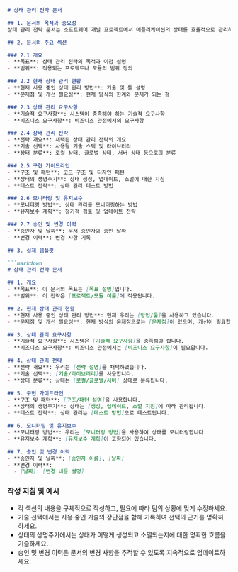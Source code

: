 ```markdown
# 상태 관리 전략 문서

## 1. 문서의 목적과 중요성
상태 관리 전략 문서는 소프트웨어 개발 프로젝트에서 애플리케이션의 상태를 효율적으로 관리하기 위해 필요한 지침과 전략을 정의하는 문서입니다. 이 문서는 팀이 일관된 방식으로 상태를 관리하고, 상태 관련 버그를 최소화하며, 유지보수를 용이하게 하는 데 도움을 줍니다. 상태 관리 전략은 복잡한 애플리케이션에서 특히 중요하며, 여러 팀원 간의 협업을 원활하게 합니다.

## 2. 문서의 주요 섹션

### 2.1 개요
- **목표**: 상태 관리 전략의 목적과 이점 설명
- **범위**: 적용되는 프로젝트나 모듈의 범위 정의

### 2.2 현재 상태 관리 현황
- **현재 사용 중인 상태 관리 방법**: 기술 및 툴 설명
- **문제점 및 개선 필요성**: 현재 방식의 한계와 문제가 되는 점

### 2.3 상태 관리 요구사항
- **기술적 요구사항**: 시스템이 충족해야 하는 기술적 요구사항
- **비즈니스 요구사항**: 비즈니스 관점에서의 요구사항

### 2.4 상태 관리 전략
- **전략 개요**: 채택된 상태 관리 전략의 개요
- **기술 선택**: 사용될 기술 스택 및 라이브러리
- **상태 분류**: 로컬 상태, 글로벌 상태, 서버 상태 등으로의 분류

### 2.5 구현 가이드라인
- **구조 및 패턴**: 코드 구조 및 디자인 패턴
- **상태의 생명주기**: 상태 생성, 업데이트, 소멸에 대한 지침
- **테스트 전략**: 상태 관리 테스트 방법

### 2.6 모니터링 및 유지보수
- **모니터링 방법**: 상태 관리를 모니터링하는 방법
- **유지보수 계획**: 정기적 검토 및 업데이트 전략

### 2.7 승인 및 변경 이력
- **승인자 및 날짜**: 문서 승인자와 승인 날짜
- **변경 이력**: 변경 사항 기록

## 3. 실제 템플릿

```markdown
# 상태 관리 전략 문서

## 1. 개요
- **목표**: 이 문서의 목표는 [목표 설명]입니다.
- **범위**: 이 전략은 [프로젝트/모듈 이름]에 적용됩니다.

## 2. 현재 상태 관리 현황
- **현재 사용 중인 상태 관리 방법**: 현재 우리는 [방법/툴]을 사용하고 있습니다.
- **문제점 및 개선 필요성**: 현재 방식의 문제점으로는 [문제점]이 있으며, 개선이 필요합니다.

## 3. 상태 관리 요구사항
- **기술적 요구사항**: 시스템은 [기술적 요구사항]을 충족해야 합니다.
- **비즈니스 요구사항**: 비즈니스 관점에서는 [비즈니스 요구사항]이 필요합니다.

## 4. 상태 관리 전략
- **전략 개요**: 우리는 [전략 설명]을 채택하였습니다.
- **기술 선택**: [기술/라이브러리]를 사용합니다.
- **상태 분류**: 상태는 [로컬/글로벌/서버] 상태로 분류됩니다.

## 5. 구현 가이드라인
- **구조 및 패턴**: [구조/패턴 설명]을 사용합니다.
- **상태의 생명주기**: 상태는 [생성, 업데이트, 소멸 지침]에 따라 관리됩니다.
- **테스트 전략**: 상태 관리는 [테스트 방법]으로 테스트됩니다.

## 6. 모니터링 및 유지보수
- **모니터링 방법**: 우리는 [모니터링 방법]을 사용하여 상태를 모니터링합니다.
- **유지보수 계획**: [유지보수 계획]이 포함되어 있습니다.

## 7. 승인 및 변경 이력
- **승인자 및 날짜**: [승인자 이름], [날짜]
- **변경 이력**:
  - [날짜]: [변경 내용 설명]
```

### 작성 지침 및 예시
- 각 섹션의 내용을 구체적으로 작성하고, 필요에 따라 팀의 상황에 맞게 수정하세요.
- 기술 선택에서는 사용 중인 기술의 장단점을 함께 기록하여 선택의 근거를 명확히 하세요.
- 상태의 생명주기에서는 상태가 어떻게 생성되고 소멸되는지에 대한 명확한 흐름을 기술하세요.
- 승인 및 변경 이력은 문서의 변경 사항을 추적할 수 있도록 지속적으로 업데이트하세요.
```